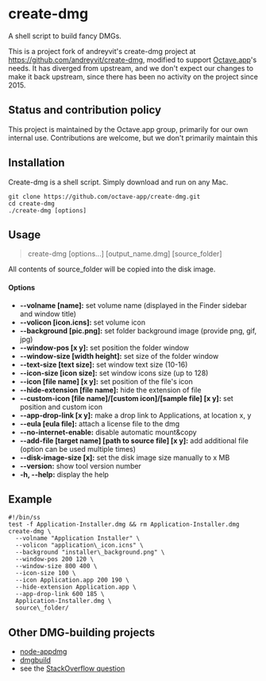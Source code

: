 create-dmg
==========

A shell script to build fancy DMGs.  

This is a project fork of andreyvit's create-dmg project at <https://github.com/andreyvit/create-dmg>, modified to support [Octave.app](https://github.com/octave-app)'s needs. It has diverged from upstream, and we don't expect our changes to make it back upstream, since there has been no activity on the project since 2015.

## Status and contribution policy

This project is maintained by the Octave.app group, primarily for our own internal use. Contributions are welcome, but we don't primarily maintain this

## Installation

Create-dmg is a shell script. Simply download and run on any Mac.

```shell
git clone https://github.com/octave-app/create-dmg.git
cd create-dmg
./create-dmg [options]  
```  

## Usage

> create-dmg [options...] [output\_name.dmg] [source\_folder]  

All contents of source\_folder will be copied into the disk image.  

#### Options

*   **--volname [name]:** set volume name (displayed in the Finder sidebar and window title)  
*   **--volicon [icon.icns]:** set volume icon    
*   **--background [pic.png]:** set folder background image (provide png, gif, jpg)    
*   **--window-pos [x y]:** set position the folder window    
*   **--window-size [width height]:** set size of the folder window    
*   **--text-size [text size]:** set window text size (10-16)    
*   **--icon-size [icon size]:** set window icons size (up to 128)    
*   **--icon [file name] [x y]:** set position of the file's icon    
*   **--hide-extension [file name]:** hide the extension of file    
*   **--custom-icon [file name]/[custom icon]/[sample file] [x y]:** set position and custom icon    
*   **--app-drop-link [x y]:** make a drop link to Applications, at location x, y    
*   **--eula [eula file]:** attach a license file to the dmg    
*   **--no-internet-enable:** disable automatic mount&copy    
*   **--add-file [target name] [path to source file] [x y]:** add additional file (option can be used multiple times)    
*   **--disk-image-size [x]:** set the disk image size manually to x MB    
*   **--version:** show tool version number    
*   **-h, --help:** display the help  


##  Example

```shell
#!/bin/ss
test -f Application-Installer.dmg && rm Application-Installer.dmg  
create-dmg \  
  --volname "Application Installer" \  
  --volicon "application\_icon.icns" \  
  --background "installer\_background.png" \  
  --window-pos 200 120 \  
  --window-size 800 400 \  
  --icon-size 100 \  
  --icon Application.app 200 190 \  
  --hide-extension Application.app \  
  --app-drop-link 600 185 \  
  Application-Installer.dmg \  
  source\_folder/
```


## Other DMG-building projects

* [node-appdmg](https://github.com/LinusU/node-appdmg)
* [dmgbuild](https://pypi.python.org/pypi/dmgbuild)
* see the [StackOverflow question](http://stackoverflow.com/questions/96882/how-do-i-create-a-nice-looking-dmg-for-mac-os-x-using-command-line-tools)
